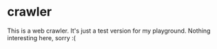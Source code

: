 # crawler
This is a web crawler. It's just a test version for my playground. Nothing interesting here, sorry :(
